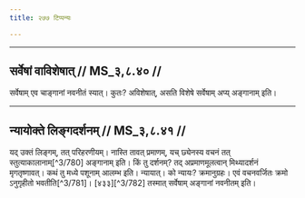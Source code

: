 ```yaml
---
title: २७७ टिप्पन्यः

---
```


[^3/778]: E2,4: maitrāvaruṇī payasyā, iti

[^3/779]: E2,4,6: śūnye

____________________________________________


## सर्वेषां वाविशेषात् // MS_३,८.४० //

सर्वेषाम् एव चाङ्गानां नवनीतं स्यात्। कुतः? अविशेषात्, असति विशेषे सर्वेषाम् अप्य् अङ्गानाम् इति।


____________________________________________

## न्यायोक्ते लिङ्गदर्शनम् // MS_३,८.४१ //

यद् उक्तं लिङ्गम्, तत् परिहरणीयम्। नास्ति तावत् प्रमाणम्, यच् छ्येनस्य वचनं तत् स्तुत्याकालानाम्[^3/780] अङ्गानाम् इति। किं तु दर्शनम्? तद् अप्रमाणमूलत्वान् मिथ्यादर्शनं मृगतृष्णावत्। कथं तु मध्ये पशूनाम् आलम्भ इति। न्यायात्। को न्यायः? क्रमानुग्रहः। एवं वचनवर्जितः क्रमो ऽनुगृहीतो भवतीति[^3/781]। [४३३][^3/782] तस्मात् सर्वेषाम् अङ्गानां नवनीतम् इति।
